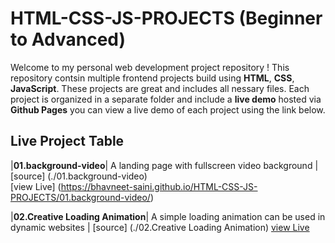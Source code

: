 # HTML-CSS-JS-PROJECTS (Beginner to Advanced)
Welcome to my personal web development project repository !
This repository contsin multiple frontend projects build using **HTML**, **CSS**, **JavaScript**. These projects are great and includes all nessary files.
Each project is organized in a separate folder and include a **live demo** hosted via **Github Pages** you can view a live demo of each project using the link below.
## Live Project Table
|**01.background-video**| A landing page with fullscreen video background | [source] (./01.background-video)     
[view Live] (https://bhavneet-saini.github.io/HTML-CSS-JS-PROJECTS/01.background-video/)

|**02.Creative Loading Animation**| A simple loading animation can be used in dynamic websites | [source] (./02.Creative Loading Animation)
[view Live](https://bhavneet-saini.github.io/HTML-CSS-JS-PROJECTS/02.creative-loading-animation/)
